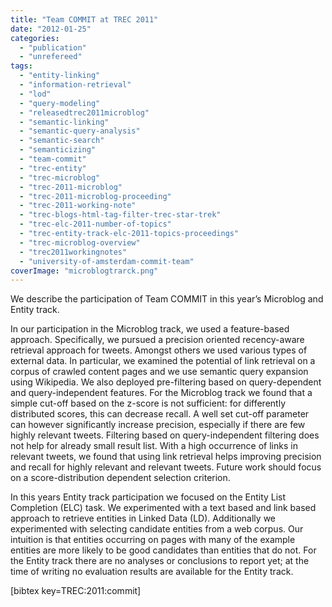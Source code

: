 ```yaml
---
title: "Team COMMIT at TREC 2011"
date: "2012-01-25"
categories: 
  - "publication"
  - "unrefereed"
tags: 
  - "entity-linking"
  - "information-retrieval"
  - "lod"
  - "query-modeling"
  - "releasedtrec2011microblog"
  - "semantic-linking"
  - "semantic-query-analysis"
  - "semantic-search"
  - "semanticizing"
  - "team-commit"
  - "trec-entity"
  - "trec-microblog"
  - "trec-2011-microblog"
  - "trec-2011-microblog-proceeding"
  - "trec-2011-working-note"
  - "trec-blogs-html-tag-filter-trec-star-trek"
  - "trec-elc-2011-number-of-topics"
  - "trec-entity-track-elc-2011-topics-proceedings"
  - "trec-microblog-overview"
  - "trec2011workingnotes"
  - "university-of-amsterdam-commit-team"
coverImage: "microblogtrarck.png"
---
```


We describe the participation of Team COMMIT in this year’s Microblog and Entity track.

In our participation in the Microblog track, we used a feature-based approach. Specifically, we pursued a precision oriented recency-aware retrieval approach for tweets. Amongst others we used various types of external data. In particular, we examined the potential of link retrieval on a corpus of crawled content pages and we use semantic query expansion using Wikipedia. We also deployed pre-filtering based on query-dependent and query-independent features. For the Microblog track we found that a simple cut-off based on the z-score is not sufficient: for differently distributed scores, this can decrease recall. A well set cut-off parameter can however significantly increase precision, especially if there are few highly relevant tweets. Filtering based on query-independent filtering does not help for already small result list. With a high occurrence of links in relevant tweets, we found that using link retrieval helps improving precision and recall for highly relevant and relevant tweets. Future work should focus on a score-distribution dependent selection criterion.

In this years Entity track participation we focused on the Entity List Completion (ELC) task. We experimented with a text based and link based approach to retrieve entities in Linked Data (LD). Additionally we experimented with selecting candidate entities from a web corpus. Our intuition is that entities occurring on pages with many of the example entities are more likely to be good candidates than entities that do not. For the Entity track there are no analyses or conclusions to report yet; at the time of writing no evaluation results are available for the Entity track.

\[bibtex key=TREC:2011:commit\]

